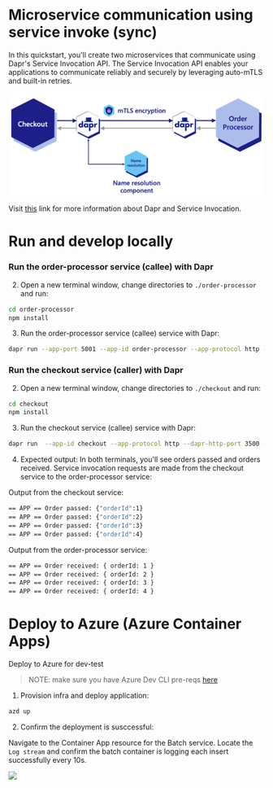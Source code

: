 # Microservice communication using service invoke (sync)

In this quickstart, you'll create two microservices that communicate using Dapr's Service Invocation API. The Service Invocation API enables your applications to communicate reliably and securely by leveraging auto-mTLS and built-in retries.

![](images/service-invocation-quickstart.png)

Visit [this](https://docs.dapr.io/developing-applications/building-blocks/service-invocation/) link for more information about Dapr and Service Invocation.

# Run and develop locally

### Run the order-processor service (callee) with Dapr

2. Open a new terminal window, change directories to `./order-processor` and run: 

```bash
cd order-processor
npm install
```

3. Run the order-processor service (callee) service with Dapr: 

```bash
dapr run --app-port 5001 --app-id order-processor --app-protocol http --dapr-http-port 3501 -- npm start
```

### Run the checkout service (caller) with Dapr

2. Open a new terminal window, change directories to `./checkout` and run: 

```bash
cd checkout
npm install
```

3. Run the checkout service (callee) service with Dapr: 

```bash
dapr run  --app-id checkout --app-protocol http --dapr-http-port 3500 -- npm start
```

4. Expected output:
In both terminals, you'll see orders passed and orders received. Service invocation requests are made from the checkout service to the order-processor service: 

Output from the checkout service:
```bash
== APP == Order passed: {"orderId":1}
== APP == Order passed: {"orderId":2}
== APP == Order passed: {"orderId":3}
== APP == Order passed: {"orderId":4}
```

Output from the order-processor service:
```bash
== APP == Order received: { orderId: 1 }
== APP == Order received: { orderId: 2 }
== APP == Order received: { orderId: 3 }
== APP == Order received: { orderId: 4 }
```

# Deploy to Azure (Azure Container Apps)
Deploy to Azure for dev-test

> NOTE: make sure you have Azure Dev CLI pre-reqs [here](https://github.com/Azure-Samples/todo-python-mongo-aca)

1. Provision infra and deploy application:
```bash
azd up
```

2. Confirm the deployment is susccessful:

Navigate to the Container App resource for the Batch service. Locate the `Log stream` and confirm the batch container is logging each insert successfully every 10s. 

![](images/log_stream.png)

